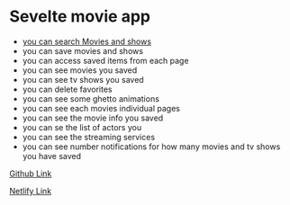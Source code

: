 # Sevelte movie app
- [you can search Movies and shows]()
- you can save movies and shows
- you can access saved items from each page
- you can see movies you saved 
- you can see tv shows you saved 
- you can delete favorites
- you can see some ghetto animations 
- you can see each movies individual pages 
- you can see the movie info you saved 
- you can se the list of actors you
- you can see the streaming services 
- you can see number notifications for how many movies and tv shows you have saved


[Github Link](https://github.com/BriNelson/svelete-movie-app)
<br>

[Netlify Link](https://mellow-nougat-25f4a4.netlify.app/movies)
